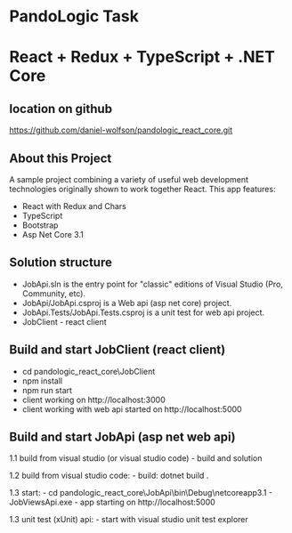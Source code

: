 # PandoLogic Task
# React + Redux + TypeScript + .NET Core

## location on github
https://github.com/daniel-wolfson/pandologic_react_core.git

## About this Project

A sample project combining a variety of useful web development technologies originally shown to work together React.
This app features:
- React with Redux and Chars
- TypeScript
- Bootstrap
- Asp Net Core 3.1

## Solution structure

- JobApi.sln is the entry point for "classic" editions of Visual Studio (Pro, Community, etc).
- JobApi/JobApi.csproj is a Web api (asp net core) project.
- JobApi.Tests/JobApi.Tests.csproj is a unit test for web api project.
- JobClient - react client

## Build and start JobClient (react client)

- cd pandologic_react_core\JobClient
- npm install
- npm run start
- client working on http://localhost:3000
- client working with web api started on http://localhost:5000

## Build and start JobApi (asp net web api)

1.1 build from visual studio (or visual studio code)
    - build and solution

1.2 build from visual studio code:
    - build: dotnet build .

1.3 start:
    - cd pandologic_react_core\JobApi\bin\Debug\netcoreapp3.1
    - JobViewsApi.exe
    - app starting on http://localhost:5000

1.3 unit test (xUnit) api:
    - start with visual studio unit test explorer